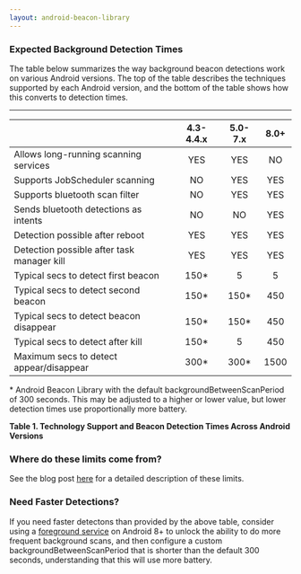 ```yaml
---
layout: android-beacon-library
---
```


### Expected Background Detection Times

The table below summarizes the way background beacon detections work on various Android versions.  The top of the table describes the techniques supported by each Android version, and the bottom of the table shows how this converts to detection times.

---

|                                            | 4.3-4.4.x     | 5.0-7.x       | 8.0+          |
| ------------------------------------------ |:-------------:|:-------------:|:-------------:|
| Allows long-running scanning services      | YES           | YES           | NO            |
| Supports JobScheduler scanning             | NO            | YES           | YES           |
| Supports bluetooth scan filter             | NO            | YES           | YES           |
| Sends bluetooth detections as intents      | NO            | NO            | YES           |
| Detection possible after reboot            | YES           | YES           | YES           |
| Detection possible after task manager kill | YES           | YES           | YES           |
| Typical secs to detect first beacon        | 150\*         | 5             | 5             |
| Typical secs to detect second beacon       | 150\*         | 150\*         | 450           |
| Typical secs to detect beacon disappear    | 150\*         | 150\*         | 450           |
| Typical secs to detect after kill          | 150\*         | 5             | 450           |
| Maximum secs to detect appear/disappear    | 300\*         | 300\*         | 1500          |


\* Android Beacon Library with the default backgroundBetweenScanPeriod of 300 seconds.  This may be adjusted to a higher or lower value, but lower detection times use proportionally more battery.

**Table 1. Technology Support and Beacon Detection Times Across Android Versions**

### Where do these limits come from?

See the blog post [here](http://www.davidgyoungtech.com/2017/08/07/beacon-detection-with-android-8) for a detailed description of these limits.

### Need Faster Detections?

If you need faster detectons than provided by the above table, consider using a <a href='foreground-service.html'>foreground service</a> on Android 8+ to unlock the ability to do more frequent background scans, and then configure a custom backgroundBetweenScanPeriod that is shorter than the default 300 seconds, understanding that this will use more battery.
